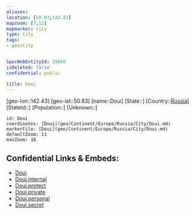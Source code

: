 ```yaml
---
aliases: 
location: [50.83,142.43]
mapzoom: [7,12] 
mapmarker: city 
type: City
tags:
- geo/City


SpocWebEntityId: 29860
isDeleted: false
confidential: public

title: Doui
---
```

[geo-lon::142.43]
[geo-lat::50.83]
[name::Doui]
[State::]
[Country::[Russia](geo/Continent/Europe/Russia.md)]
[StateId::]
[Population::]
[Unknown::]


```leaflet
id: Doui
coordinates: [Doui](geo/Continent/Europe/Russia/City/Doui.md)
markerFile: [Doui](geo/Continent/Europe/Russia/City/Doui.md)
defaultZoom: 11 
maxZoom: 18
```


## Confidential Links & Embeds: 
- [Doui](../../../../../../_public/geo/Continent/Europe/Russia/City/Doui.md) 
- [Doui.internal](../../../../../../_internal/geo/Continent/Europe/Russia/City/Doui.internal.md) 
- [Doui.protect](../../../../../../_protect/geo/Continent/Europe/Russia/City/Doui.protect.md) 
- [Doui.private](../../../../../../_private/geo/Continent/Europe/Russia/City/Doui.private.md) 
- [Doui.personal](../../../../../../_personal/geo/Continent/Europe/Russia/City/Doui.personal.md) 
- [Doui.secret](../../../../../../_secret/geo/Continent/Europe/Russia/City/Doui.secret.md) 

